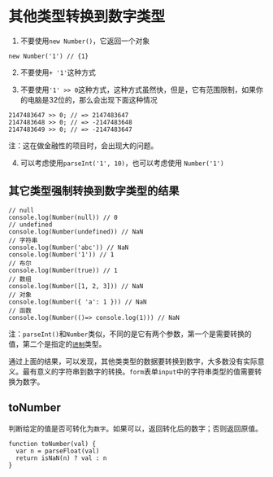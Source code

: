 # 其他类型转换到数字类型

1. 不要使用` new Number() `，它返回一个对象

```
new Number('1') // {1}
```

2. 不要使用` + '1' `这种方式

3. 不要使用` '1' >> 0 `这种方式，这种方式虽然快，但是，它有范围限制，如果你的电脑是32位的，那么会出现下面这种情况

```
2147483647 >> 0; // => 2147483647
2147483648 >> 0; // => -2147483648
2147483649 >> 0; // => -2147483647
```

注：这在做金融性的项目时，会出现大的问题。

4. 可以考虑使用` parseInt('1', 10) `，也可以考虑使用 `Number('1')`

## 其它类型强制转换到数字类型的结果

```
// null
console.log(Number(null)) // 0
// undefined
console.log(Number(undefined)) // NaN
// 字符串
console.log(Number('abc')) // NaN
console.log(Number('1')) // 1
// 布尔
console.log(Number(true)) // 1
// 数组
console.log(Number([1, 2, 3])) // NaN
// 对象
console.log(Number({ 'a': 1 })) // NaN
// 函数
console.log(Number(()=> console.log(1))) // NaN
```

注：`parseInt()`和`Number`类似，不同的是它有两个参数，第一个是需要转换的值，第二个是指定的[`进制`](https://developer.mozilla.org/zh-CN/docs/Web/JavaScript/Reference/Global_Objects/parseInt#%E5%8F%82%E6%95%B0)类型。

通过上面的结果，可以发现，其他类类型的数据要转换到数字，大多数没有实际意义。最有意义的字符串到数字的转换。`form`表单`input`中的字符串类型的值需要转换为数字。

## toNumber

判断给定的值是否可转化为` 数字 `。如果可以，返回转化后的数字；否则返回原值。

```
function toNumber(val) {
  var n = parseFloat(val)
  return isNaN(n) ? val : n
}
```